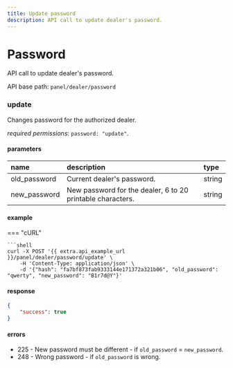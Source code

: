 ```yaml
---
title: Update password
description: API call to update dealer's password.
---
```


# Password

API call to update dealer's password.

API base path: `panel/dealer/password`

### update

Changes password for the authorized dealer. 

*required permissions*: `password: "update"`.

#### parameters

| name | description | type|
| :------ | :------ | :----- |
| old_password | Current dealer's password. | string |
| new_password | New password for the dealer, 6 to 20 printable characters. | string |

#### example

=== "cURL"

    ```shell
    curl -X POST '{{ extra.api_example_url }}/panel/dealer/password/update' \
        -H 'Content-Type: application/json' \ 
        -d '{"hash": "fa7bf873fab9333144e171372a321b06", "old_password": "qwerty", "new_password": "B1r7d@Y"}'

#### response

```json
{
    "success": true
}
```

#### errors

* 225 - New password must be different - if `old_password` = `new_password`.
* 248 - Wrong password - if `old_password` is wrong.